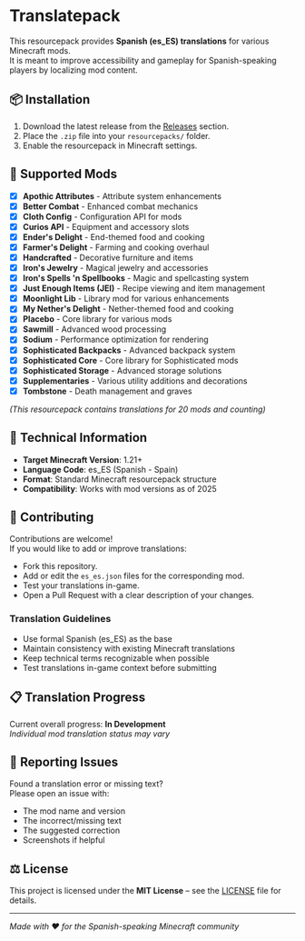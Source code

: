 # Translatepack

This resourcepack provides **Spanish (es_ES) translations** for various Minecraft mods.  
It is meant to improve accessibility and gameplay for Spanish-speaking players by localizing mod content.

## 📦 Installation
1. Download the latest release from the [Releases](./releases) section.
2. Place the `.zip` file into your `resourcepacks/` folder.
3. Enable the resourcepack in Minecraft settings.

## 📝 Supported Mods
- [x] **Apothic Attributes** - Attribute system enhancements
- [x] **Better Combat** - Enhanced combat mechanics
- [x] **Cloth Config** - Configuration API for mods
- [x] **Curios API** - Equipment and accessory slots
- [x] **Ender's Delight** - End-themed food and cooking
- [x] **Farmer's Delight** - Farming and cooking overhaul
- [x] **Handcrafted** - Decorative furniture and items
- [x] **Iron's Jewelry** - Magical jewelry and accessories
- [x] **Iron's Spells 'n Spellbooks** - Magic and spellcasting system
- [x] **Just Enough Items (JEI)** - Recipe viewing and item management
- [x] **Moonlight Lib** - Library mod for various enhancements
- [x] **My Nether's Delight** - Nether-themed food and cooking
- [x] **Placebo** - Core library for various mods
- [x] **Sawmill** - Advanced wood processing
- [x] **Sodium** - Performance optimization for rendering
- [x] **Sophisticated Backpacks** - Advanced backpack system
- [x] **Sophisticated Core** - Core library for Sophisticated mods
- [x] **Sophisticated Storage** - Advanced storage solutions
- [x] **Supplementaries** - Various utility additions and decorations
- [x] **Tombstone** - Death management and graves

*(This resourcepack contains translations for 20 mods and counting)*

## 🔧 Technical Information
- **Target Minecraft Version**: 1.21+
- **Language Code**: es_ES (Spanish - Spain)
- **Format**: Standard Minecraft resourcepack structure
- **Compatibility**: Works with mod versions as of 2025

## 🤝 Contributing
Contributions are welcome!  
If you would like to add or improve translations:
- Fork this repository.
- Add or edit the `es_es.json` files for the corresponding mod.
- Test your translations in-game.
- Open a Pull Request with a clear description of your changes.

### Translation Guidelines
- Use formal Spanish (es_ES) as the base
- Maintain consistency with existing Minecraft translations
- Keep technical terms recognizable when possible
- Test translations in-game context before submitting

## 📋 Translation Progress
Current overall progress: **In Development**  
*Individual mod translation status may vary*

## 🐛 Reporting Issues
Found a translation error or missing text?  
Please open an issue with:
- The mod name and version
- The incorrect/missing text
- The suggested correction
- Screenshots if helpful

## ⚖️ License
This project is licensed under the **MIT License** – see the [LICENSE](./LICENSE) file for details.

---
*Made with ❤️ for the Spanish-speaking Minecraft community*